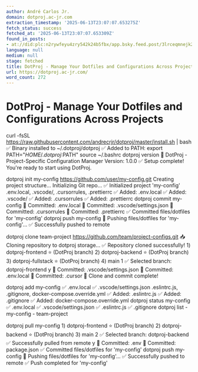 ```yaml
---
author: André Carlos Jr.
domain: dotproj.ac-jr.com
extraction_timestamp: '2025-06-13T23:07:07.653275Z'
fetch_status: success
fetched_at: '2025-06-13T23:07:07.653309Z'
found_in_posts:
- at://did:plc:n2rywfeyu4zry542k24b5fbx/app.bsky.feed.post/3lrceqmnejk2d
language: null
medium: null
stage: fetched
title: DotProj - Manage Your Dotfiles and Configurations Across Projects
url: https://dotproj.ac-jr.com/
word_count: 272
---
```


# DotProj - Manage Your Dotfiles and Configurations Across Projects

curl -fsSL https://raw.githubusercontent.com/andrecrjr/dotproj/master/install.sh | bash ✅ Binary installed to ~/.dotproj/dotproj ✅ Added to PATH: export PATH="$HOME/.dotproj:$PATH" source ~/.bashrc dotproj version 🎯 DotProj - Project-Specific Configuration Manager Version: 1.0.0 ✅ Setup complete\! You're ready to start using DotProj.

dotproj init my-config https://github.com/user/my-config.git Creating project structure... Initializing Git repo... ✅ Initialized project 'my-config' .env.local, .vscode/, .cursorrules, .prettierrc ✅ Added: .env.local ✅ Added: .vscode/ ✅ Added: .cursorrules ✅ Added: .prettierrc dotproj commit my-config 🔗 Committed: .env.local 🔗 Committed: .vscode/settings.json 🔗 Committed: .cursorrules 🔗 Committed: .prettierrc ✅ Committed files/dotfiles for 'my-config' dotproj push my-config 🚀 Pushing files/dotfiles for 'my-config'... ✅ Successfully pushed to remote

dotproj clone team-project https://github.com/team/project-configs.git 📥 Cloning repository to dotproj storage... ✅ Repository cloned successfully\! 1\) dotproj-frontend ⭐ \(DotProj branch\) 2\) dotproj-backend ⭐ \(DotProj branch\) 3\) dotproj-fullstack ⭐ \(DotProj branch\) 4\) main 1 ✅ Selected branch: dotproj-frontend y 🔗 Committed: .vscode/settings.json 🔗 Committed: .env.local 🔗 Committed: .cursor 🎉 Clone and commit complete\!

dotproj add my-config ✅ .env.local ✅ .vscode/settings.json .eslintrc.js, .gitignore, docker-compose.override.yml ✅ Added: .eslintrc.js ✅ Added: .gitignore ✅ Added: docker-compose.override.yml dotproj status my-config ✅ .env.local ✅ .vscode/settings.json ✅ .eslintrc.js ✅ .gitignore dotproj list \- my-config \- team-project

dotproj pull my-config 1\) dotproj-frontend ⭐ \(DotProj branch\) 2\) dotproj-backend ⭐ \(DotProj branch\) 3\) main 2 ✅ Selected branch: dotproj-backend ✅ Successfully pulled from remote y 🔗 Committed: .env 🔗 Committed: package.json ✅ Committed files/dotfiles for 'my-config' dotproj push my-config 🚀 Pushing files/dotfiles for 'my-config'... ✅ Successfully pushed to remote ✅ Push completed for 'my-config'